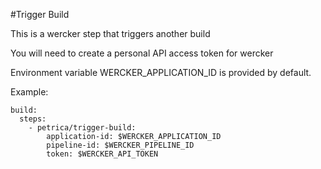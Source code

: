 #Trigger Build

This is a wercker step that triggers another build

You will need to create a personal API access token for wercker

Environment variable WERCKER_APPLICATION_ID is provided by default.

Example:

    build:
      steps:
        - petrica/trigger-build:
            application-id: $WERCKER_APPLICATION_ID
            pipeline-id: $WERCKER_PIPELINE_ID
            token: $WERCKER_API_TOKEN


